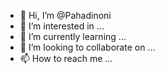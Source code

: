 - 👋 Hi, I’m @Pahadinoni
- 👀 I’m interested in ...
- 🌱 I’m currently learning ...
- 💞️ I’m looking to collaborate on ...
- 📫 How to reach me ...

<!---
Pahadinoni/Pahadinoni is a ✨ special ✨ repository because its `README.md` (this file) appears on your GitHub profile.
You can click the Preview link to take a look at your changes.
--->
